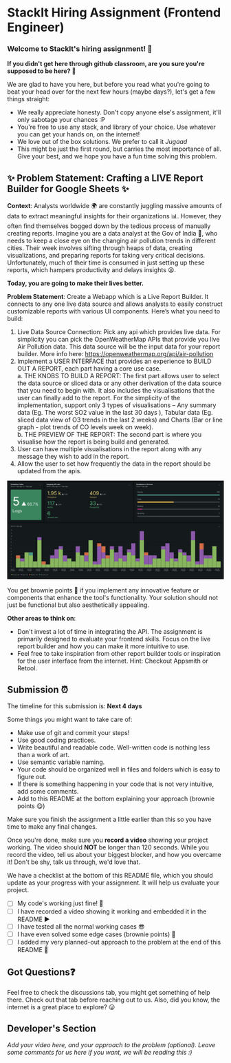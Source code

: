 # StackIt Hiring Assignment (Frontend Engineer)

### Welcome to StackIt's hiring assignment! 🚀

**If you didn't get here through github classroom, are you sure you're supposed to be here? 🤨**


We are glad to have you here, but before you read what you're going to beat your head over for the next few hours (maybe days?), let's get a few things straight:
- We really appreciate honesty. Don't copy anyone else's assignment, it'll only sabotage your chances :P
- You're free to use any stack, and library of your choice. Use whatever you can get your hands on, on the internet!
- We love out of the box solutions. We prefer to call it *Jugaad* 
- This might be just the first round, but carries the most importance of all. Give your best, and we hope you have a fun time solving this problem.

## ✨ **Problem Statement: Crafting a LIVE Report Builder for Google Sheets** ✨

**Context**:
Analysts worldwide 🌍 are constantly juggling massive amounts of data to extract meaningful insights for their organizations 📊. However, they often find themselves bogged down by the tedious process of manually creating reports. Imagine you are a data analyst at the Gov of India 🏦, who needs to keep a close eye on the changing air pollution trends in different cities. Their week involves sifting through heaps of data, creating visualizations, and preparing reports for taking very critical decisions. Unfortunately, much of their time is consumed in just setting up these reports, which hampers productivity and delays insights 😫.

**Today, you are going to make their lives better.**

**Problem Statement**:
Create a Webapp which is a Live Report Builder. It connects to any one live data source and allows analysts to easily construct customizable reports with various UI components. 
Here’s what you need to build:
1. Live Data Source Connection: Pick any api which provides live data. For simplicity you can pick the OpenWeatherMap APIs that provide you live Air Pollution data. This data source will be the input data for your report builder. More info here: https://openweathermap.org/api/air-pollution
2. Implement a USER INTERFACE that provides an experience to BUILD OUT A REPORT, each part having a core use case. <br>
   a. THE KNOBS TO BUILD A REPORT: The first part allows user to select the data source or sliced data or any other derivation of the data source that you need to begin with. It also includes the visualisations that the user can finally add to the report. For the simplicity of the implementation, support only 3 types of visualisations – Any summary data (Eg. The worst SO2 value in the last 30 days ), Tabular data (Eg. sliced data view of O3 trends in the last 2 weeks) and Charts (Bar or line graph - plot trends of CO levels week on week).<br>
   b. THE PREVIEW OF THE REPORT: The second part is where you visualise how the report is being build and generated.  
3. User can have multiple visualisations in the report along with any message they wish to add in the report.
4. Allow the user to set how frequently the data in the report should be updated from the apis.

![Dashboard](https://github.com/StackItHQ/Hiring-Assignment-Frontend/blob/main/dashboard-eg.jpg?raw=true)

You get brownie points 🍪 if you implement any innovative feature or components that enhance the tool's functionality. Your solution should not just be functional but also aesthetically appealing.

**Other areas to think on**:
- Don't invest a lot of time in integrating the API. The assignment is primarily designed to evaluate your frontend skills. Focus on the live report builder and how you can make it more intuitive to use.
- Feel free to take inspiration from other report builder tools or inspiration for the user interface from the internet. Hint: Checkout Appsmith or Retool.
  
## Submission ⏰
The timeline for this submission is: **Next 4 days**

Some things you might want to take care of:
- Make use of git and commit your steps!
- Use good coding practices.
- Write beautiful and readable code. Well-written code is nothing less than a work of art.
- Use semantic variable naming.
- Your code should be organized well in files and folders which is easy to figure out.
- If there is something happening in your code that is not very intuitive, add some comments.
- Add to this README at the bottom explaining your approach (brownie points 😋)

Make sure you finish the assignment a little earlier than this so you have time to make any final changes.

Once you're done, make sure you **record a video** showing your project working. The video should **NOT** be longer than 120 seconds. While you record the video, tell us about your biggest blocker, and how you overcame it! Don't be shy, talk us through, we'd love that.

We have a checklist at the bottom of this README file, which you should update as your progress with your assignment. It will help us evaluate your project.

- [ ] My code's working just fine! 🥳
- [ ] I have recorded a video showing it working and embedded it in the README ▶️
- [ ] I have tested all the normal working cases 😎
- [ ] I have even solved some edge cases (brownie points) 💪
- [ ] I added my very planned-out approach to the problem at the end of this README 📜

## Got Questions❓
Feel free to check the discussions tab, you might get something of help there. Check out that tab before reaching out to us. Also, did you know, the internet is a great place to explore? 😛

## Developer's Section
*Add your video here, and your approach to the problem (optional). Leave some comments for us here if you want, we will be reading this :)*
